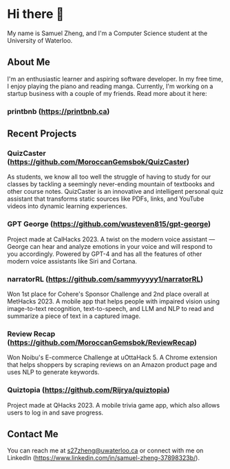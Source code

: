 # Hi there 👋

My name is Samuel Zheng, and I'm a Computer Science student at the University of Waterloo.

## About Me

I'm an enthusiastic learner and aspiring software developer. In my free time, I enjoy playing the piano and reading manga. Currently, I'm working on a startup business with a couple of my friends. Read more about it here:
### printbnb (https://printbnb.ca)


## Recent Projects

### QuizCaster (https://github.com/MoroccanGemsbok/QuizCaster)

As students, we know all too well the struggle of having to study for our classes by tackling a seemingly never-ending mountain of textbooks and other course notes. QuizCaster is an innovative and intelligent personal quiz assistant that transforms static sources like PDFs, links, and YouTube videos into dynamic learning experiences.

### GPT George (https://github.com/wusteven815/gpt-george)

Project made at CalHacks 2023. A twist on the modern voice assistant — George can hear and analyze emotions in your voice and will respond to you accordingly. Powered by GPT-4 and has all the features of other modern voice assistants like Siri and Cortana.

### narratorRL (https://github.com/sammyyyyy1/narratorRL)

Won 1st place for Cohere's Sponsor Challenge and 2nd place overall at MetHacks 2023. A mobile app that helps people with impaired vision using image-to-text recognition, text-to-speech, and LLM and NLP to read and summarize a piece of text in a captured image.

### Review Recap (https://github.com/MoroccanGemsbok/ReviewRecap)

Won Noibu's E-commerce Challenge at uOttaHack 5. A Chrome extension that helps shoppers by scraping reviews on an Amazon product page and uses NLP to generate keywords.

### Quiztopia (https://github.com/Rijrya/quiztopia)

Project made at QHacks 2023. A mobile trivia game app, which also allows users to log in and save progress.

## Contact Me

You can reach me at s27zheng@uwaterloo.ca or connect with me on LinkedIn (https://www.linkedin.com/in/samuel-zheng-37898323b/).

